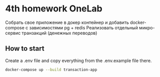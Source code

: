 # 4th homework OneLab

Собрать свое приложение в докер контейнер и добавить docker-compose с зависимостями pg + redis 
Реализовать отдельный микро-сервис транзакций (денежных переводов)

## How to start

Сreate a .env file and copy everything from the .env.example file there.

```bash
docker-compose up --build transaction-app
```
